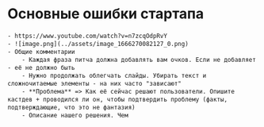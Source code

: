 # Основные ошибки стартапа
	- https://www.youtube.com/watch?v=n7zcqOdpRvY
	- ![image.png](../assets/image_1666270082127_0.png)
	- Общие комментарии
		- Каждая фраза питча должна добавлять вам очков. Если не добавляет - её не должно быть
		- Нужно продолжать облегчать слайды. Убирать текст и сложночитаемые элементы - на них часто "зависают"
		- **Проблема** => Как её сейчас решают пользователи. Опишите кастдев + проводился ли он, чтобы подтвердить проблему (факты, подтверждающие, что это не фантазия)
		- Описание нашего решения. Чем